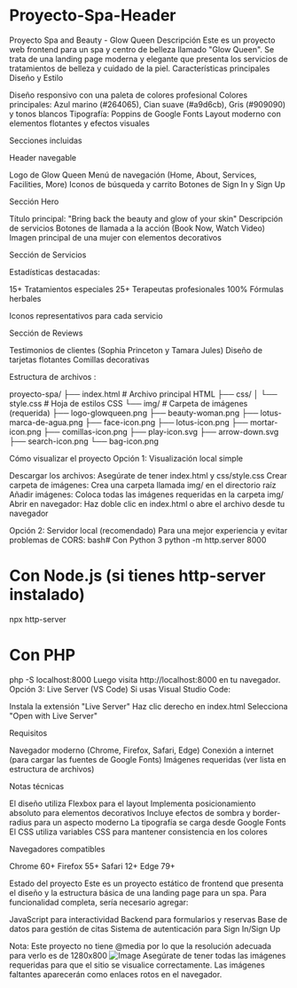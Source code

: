 # Proyecto-Spa-Header

Proyecto Spa and Beauty - Glow Queen
Descripción
Este es un proyecto web frontend para un spa y centro de belleza llamado "Glow Queen". Se trata de una landing page moderna y elegante que presenta los servicios de tratamientos de belleza y cuidado de la piel.
Características principales
Diseño y Estilo

Diseño responsivo con una paleta de colores profesional
Colores principales: Azul marino (#264065), Cian suave (#a9d6cb), Gris (#909090) y tonos blancos
Tipografía: Poppins de Google Fonts
Layout moderno con elementos flotantes y efectos visuales

Secciones incluidas

Header navegable

Logo de Glow Queen
Menú de navegación (Home, About, Services, Facilities, More)
Iconos de búsqueda y carrito
Botones de Sign In y Sign Up


Sección Hero

Título principal: "Bring back the beauty and glow of your skin"
Descripción de servicios
Botones de llamada a la acción (Book Now, Watch Video)
Imagen principal de una mujer con elementos decorativos


Sección de Servicios

Estadísticas destacadas:

15+ Tratamientos especiales
25+ Terapeutas profesionales
100% Fórmulas herbales


Iconos representativos para cada servicio


Sección de Reviews

Testimonios de clientes (Sophia Princeton y Tamara Jules)
Diseño de tarjetas flotantes
Comillas decorativas



Estructura de archivos :

proyecto-spa/
├── index.html          # Archivo principal HTML
├── css/
│   └── style.css      # Hoja de estilos CSS
└── img/               # Carpeta de imágenes (requerida)
    ├── logo-glowqueen.png
    ├── beauty-woman.png
    ├── lotus-marca-de-agua.png
    ├── face-icon.png
    ├── lotus-icon.png
    ├── mortar-icon.png
    ├── comillas-icon.png
    ├── play-icon.svg
    ├── arrow-down.svg
    ├── search-icon.png
    └── bag-icon.png
    
Cómo visualizar el proyecto
Opción 1: Visualización local simple

Descargar los archivos: Asegúrate de tener index.html y css/style.css
Crear carpeta de imágenes: Crea una carpeta llamada img/ en el directorio raíz
Añadir imágenes: Coloca todas las imágenes requeridas en la carpeta img/
Abrir en navegador: Haz doble clic en index.html o abre el archivo desde tu navegador

Opción 2: Servidor local (recomendado)
Para una mejor experiencia y evitar problemas de CORS:
bash# Con Python 3
python -m http.server 8000

# Con Node.js (si tienes http-server instalado)
npx http-server

# Con PHP
php -S localhost:8000
Luego visita http://localhost:8000 en tu navegador.
Opción 3: Live Server (VS Code)
Si usas Visual Studio Code:

Instala la extensión "Live Server"
Haz clic derecho en index.html
Selecciona "Open with Live Server"

Requisitos

Navegador moderno (Chrome, Firefox, Safari, Edge)
Conexión a internet (para cargar las fuentes de Google Fonts)
Imágenes requeridas (ver lista en estructura de archivos)

Notas técnicas

El diseño utiliza Flexbox para el layout
Implementa posicionamiento absoluto para elementos decorativos
Incluye efectos de sombra y border-radius para un aspecto moderno
La tipografía se carga desde Google Fonts
El CSS utiliza variables CSS para mantener consistencia en los colores

Navegadores compatibles

Chrome 60+
Firefox 55+
Safari 12+
Edge 79+

Estado del proyecto
Este es un proyecto estático de frontend que presenta el diseño y la estructura básica de una landing page para un spa. Para funcionalidad completa, sería necesario agregar:

JavaScript para interactividad
Backend para formularios y reservas
Base de datos para gestión de citas
Sistema de autenticación para Sign In/Sign Up


Nota: Este proyecto no tiene @media por lo que la resolución adecuada para verlo es de 1280x800
![Image](https://github.com/user-attachments/assets/e000f4e3-22ea-4a8a-9744-fc8d20c8f31a)
Asegúrate de tener todas las imágenes requeridas para que el sitio se visualice correctamente. Las imágenes faltantes aparecerán como enlaces rotos en el navegador.
